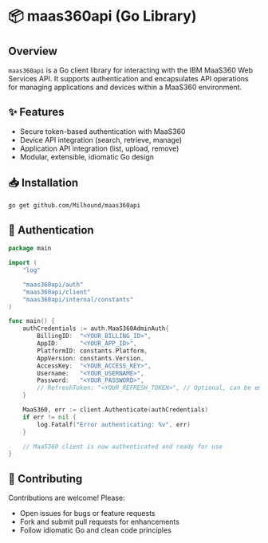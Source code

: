 # 📦 maas360api (Go Library)

## Overview

`maas360api` is a Go client library for interacting with the IBM MaaS360 Web Services API. It supports authentication and encapsulates API operations for managing applications and devices within a MaaS360 environment.

## ✨ Features

- Secure token-based authentication with MaaS360
- Device API integration (search, retrieve, manage)
- Application API integration (list, upload, remove)
- Modular, extensible, idiomatic Go design

## 📥 Installation

```bash
go get github.com/Milhound/maas360api
```

## 🔐 Authentication

```go
package main

import (
    "log"

    "maas360api/auth"
    "maas360api/client"
    "maas360api/internal/constants"
)

func main() {
    authCredentials := auth.MaaS360AdminAuth{
        BillingID:  "<YOUR_BILLING_ID>",
        AppID:      "<YOUR_APP_ID>",
        PlatformID: constants.Platform,
        AppVersion: constants.Version,
        AccessKey:  "<YOUR_ACCESS_KEY>",
        Username:   "<YOUR_USERNAME>",
        Password:   "<YOUR_PASSWORD>",
        // RefreshToken: "<YOUR_REFRESH_TOKEN>", // Optional, can be empty if not using refresh token
    }

    MaaS360, err := client.Authenticate(authCredentials)
    if err != nil {
        log.Fatalf("Error authenticating: %v", err)
    }

    // MaaS360 client is now authenticated and ready for use
}

```

## 🙌 Contributing

Contributions are welcome! Please:

- Open issues for bugs or feature requests
- Fork and submit pull requests for enhancements
- Follow idiomatic Go and clean code principles
